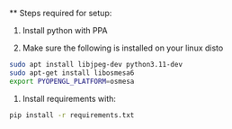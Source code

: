 ** Steps required for setup:

1. Install python with PPA

1. Make sure the following is installed on your linux disto

```bash
sudo apt install libjpeg-dev python3.11-dev
sudo apt-get install libosmesa6
export PYOPENGL_PLATFORM=osmesa
```

1. Install requirements with:
 
```bash
pip install -r requirements.txt
```
